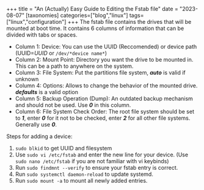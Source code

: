 +++
title = "An (Actually) Easy Guide to Editing the Fstab file"
date = "2023-08-07"
[taxonomies]
categories=["blog","linux"]
tags=["linux","configuration"]
+++
The fstab file contains the drives that will be mounted at boot time.
It contains 6 columns of information that can be divided with tabs or spaces.
- Column 1: Device: You can use the UUID (Reccomended) or device path (UUID=*UUID* or `/dev/*device name*`)
- Column 2: Mount Point: Directory you want the drive to be mounted in. This can be a path to anywhere on the system.
- Column 3: File System: Put the partitions file system, ***auto*** is valid if unknown
- Column 4: Options: Allows to change the behavior of the mounted drive. ***defaults*** is a valid option
- Column 5: Backup Operation (Dump): An outdated backup mechanism and should not be used. Use ***0*** in this column.
- Column 6: File System Check Order: The root file system should be set to ***1***, enter ***0*** for it not to be checked, enter ***2*** for all other file systems. Generally use ***0***.

Steps for adding a device:
1. `sudo blkid` to get UUID and filesystem
2. Use `sudo vi /etc/fstab` and enter the new line for your device. (Use `sudo nano /etc/fstab` if you are not familiar with vi keybinds)
3. Run `sudo findmnt --verify` to ensure your fstab entry is correct.
4. Run `sudo systemctl daemon-reload` to update systemd.
5. Run `sudo mount -a` to mount all newly added entries.
